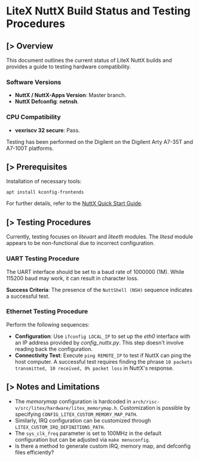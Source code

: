 # LiteX NuttX Build Status and Testing Procedures

[> Overview
-----------

This document outlines the current status of LiteX NuttX builds and provides a guide to testing hardware compatibility.

### Software Versions

- **NuttX / NuttX-Apps Version**: Master branch.
- **NuttX Defconfig**: **netnsh**.

### CPU Compatibility

- **vexriscv 32 secure**: Pass.

Testing has been performed on the Digilent on the Digilent Arty A7-35T and A7-100T platforms.

[> Prerequisites
----------------

Installation of necessary tools:

```
apt install kconfig-frontends
```

For further details, refer to the [NuttX Quick Start Guide](https://nuttx.apache.org/docs/latest/quickstart/install.html).


[> Testing Procedures
---------------------

Currently, testing focuses on *liteuart* and *liteeth* modules. The *litesd* module appears to be non-functional due to incorrect configuration.

### UART Testing Procedure

The UART interface should be set to a baud rate of 1000000 (1M). While 115200 baud may work, it can result in character loss.

**Success Criteria**: The presence of the `NuttShell (NSH)` sequence indicates a successful test.

### Ethernet Testing Procedure

Perform the following sequences:
- **Configuration**: Use `ifconfig LOCAL_IP` to set up the *eth0* interface with an IP address provided by *config_nuttx.py*. This step doesn't involve reading back the configuration.
- **Connectivity Test**: Execute `ping REMOTE_IP` to test if NuttX can ping the host computer. A successful test requires finding the phrase `10 packets transmitted, 10 received, 0% packet loss` in NuttX's response.

[> Notes and Limitations
------------------------

- The *memorymap* configuration is hardcoded in `arch/risc-v/src/litex/hardware/litex_memorymap.h`. Customization is possible by specifying `CONFIG_LITEX_CUSTOM_MEMORY_MAP_PATH`.
- Similarly, IRQ configuration can be customized through `LITEX_CUSTOM_IRQ_DEFINITIONS_PATH`.
- The `sys_clk_freq` parameter is set to 100MHz in the default configuration but can be adjusted via `make menuconfig`.
- Is there a method to generate custom IRQ, memory map, and defconfig files efficiently?
